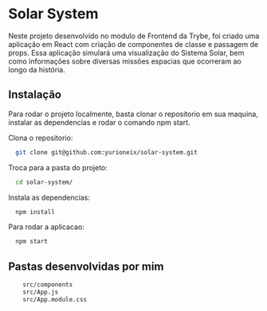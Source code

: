 # Solar System

Neste projeto desenvolvido no modulo de Frontend da Trybe, foi criado uma aplicação em React com criação de componentes de classe e passagem de props. Essa aplicação simulará uma visualização do Sistema Solar, bem como informações sobre diversas missões espacias que ocorreram ao longo da história.


## Instalação

Para rodar o projeto localmente, basta clonar o repositorio em sua maquina, instalar as dependencias e rodar o comando npm start. 


Clona o repositorio:
```bash
  git clone git@github.com:yurioneix/solar-system.git
```
Troca para a pasta do projeto:
```bash
  cd solar-system/
```

Instala as dependencias:
```bash
  npm install
```

Para rodar a aplicacao:
```bash
  npm start
```

## Pastas desenvolvidas por mim

```bash
    src/components
    src/App.js
    src/App.module.css
```